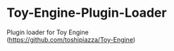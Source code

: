 Toy-Engine-Plugin-Loader
======

Plugin loader for Toy Engine  
(https://github.com/toshipiazza/Toy-Engine)
